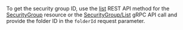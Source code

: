 To get the security group ID, use the [list](../../vpc/api-ref/SecurityGroup/list) REST API method for the [SecurityGroup](../../vpc/api-ref/SecurityGroup/index.md) resource or the [SecurityGroup/List](../../vpc/api-ref/grpc/SecurityGroup/list.md) gRPC API call and provide the folder ID in the `folderId` request parameter.
